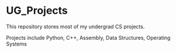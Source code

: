 # UG_Projects

This repository stores most of my undergrad CS projects.

Projects include Python, C++, Assembly, Data Structures, Operating Systems
